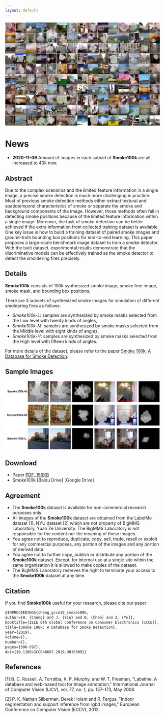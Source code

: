 ```yaml
---
layout: default
---
```


![Branching](./figures/demo.jpg)

# News
* **2020-11-09** Amount of images in each subset of **Smoke100k** are all increased to 40k now.

## Abstract

Due to the complex scenarios and the limited feature information in a single image, a precise smoke detection is much more challenging in practice. Most of previous smoke detection methods either extract textural and spatiotemporal characteristics of smoke or separate the smoke and background components of the image. However, those methods often fail in detecting smoke positions because of the limited feature information within a single image. Moreover, the task of smoke detection can be better achieved if the extra information from collected training dataset is available. One key issue is how to build a training dataset of paired smoke images and ground-truth bounding box positions for end-to-end learning. This paper proposes a large-scale benchmark image dataset to train a smoke detector. With the built dataset, experimental results demonstrate that the discriminative models can be effectively trained as the smoke detector to detect the smoldering fires precisely.

## Details

**Smoke100k** consists of 100k synthesized smoke image, smoke free image, smoke mask, and bounding box positions.

There are 3 subsets of synthesized smoke images for simulation of different smoldering fires as follows:

* _Smoke100k-L_: samples are synthesized by smoke masks selected from the Low level with twenty kinds of angles,
* _Smoke100k-M_: samples are synthesized by smoke masks selected from the Middle level with eight kinds of angles,
* _Smoke100k-H_: samples are synthesized by smoke masks selected from the High level with fifteen kinds of angles.

For more details of the dataset, please refer to the paper [Smoke 100k: A Database for Smoke Detection](https://ieeexplore.ieee.org/document/9015309).

## Sample Images

![Branching](./figures/SampleImages.png)

## Download

* Paper [PDF, 156KB](https://ieeexplore.ieee.org/document/9015309)
* Smoke100k [Baidu Drive] [Google Drive]

## Agreement
* The **Smoke100k** dataset is available for non-commercial research purposes only.
* All images of the **Smoke100k** dataset are obtained from the LabelMe dataset [1], NYU dataset [2] which are not property of BigMMS Laboratory, Yuan Ze University. The BigMMS Laboratory is not responsible for the content nor the meaning of these images.
* You agree not to reproduce, duplicate, copy, sell, trade, resell or exploit for any commercial purposes, any portion of the images and any portion of derived data.
* You agree not to further copy, publish or distribute any portion of the **Smoke100k** dataset. Except, for internal use at a single site within the same organization it is allowed to make copies of the dataset.
* The BigMMS Laboratory reserves the right to terminate your access to the **Smoke100k** dataset at any time.

## Citation
If you find **Smoke100k** useful for your research, please cite our paper:

```
@INPROCEEDINGS{cheng_gcce19_smoke100k,  
author={H. {Cheng} and J. {Yin} and B. {Chen} and Z. {Yu}}, 
booktitle={IEEE 8th Global Conference on Consumer Electronics (GCCE)},   
title={Smoke 100k: A Database for Smoke Detection},  
year={2019}, 
volume={}, 
number={},  
pages={596-597}, 
doi={10.1109/GCCE46687.2019.9015309}}
```

## References
[1] B. C. Russell, A. Torralba, K. P. Murphy, and W. T. Freeman, "Labelme: A database and web-based tool for image annotation," International Journal of Computer Vision (IJCV), vol. 77, no. 1, pp. 157–173, May 2008.

[2] P. K. Nathan Silberman, Derek Hoiem and R. Fergus, "Indoor segmentation and support inference from rgbd images," European Conference on Computer Vision (ECCV), 2012.

